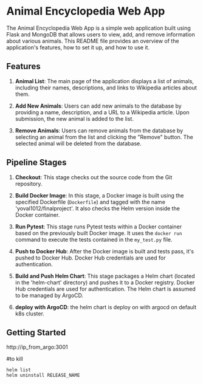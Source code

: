 # Animal Encyclopedia Web App

The Animal Encyclopedia Web App is a simple web application built using Flask and MongoDB that allows users to view, add, and remove information about various animals. This README file provides an overview of the application's features, how to set it up, and how to use it.

## Features

1. **Animal List**: The main page of the application displays a list of animals, including their names, descriptions, and links to Wikipedia articles about them.

2. **Add New Animals**: Users can add new animals to the database by providing a name, description, and a URL to a Wikipedia article. Upon submission, the new animal is added to the list.

3. **Remove Animals**: Users can remove animals from the database by selecting an animal from the list and clicking the "Remove" button. The selected animal will be deleted from the database.



## Pipeline Stages

1. **Checkout**: This stage checks out the source code from the Git repository.

2. **Build Docker Image**: In this stage, a Docker image is built using the specified Dockerfile (`Dockerfile`) and tagged with the name 'yoval1012/finalproject'. It also checks the Helm version inside the Docker container.

3. **Run Pytest**: This stage runs Pytest tests within a Docker container based on the previously built Docker image. It uses the `docker run` command to execute the tests contained in the `my_test.py` file.

4. **Push to Docker Hub**: After the Docker image is built and tests pass, it's pushed to Docker Hub. Docker Hub credentials are used for authentication.

5. **Build and Push Helm Chart**: This stage packages a Helm chart (located in the 'helm-chart' directory) and pushes it to a Docker registry. Docker Hub credentials are used for authentication. The Helm chart is assumed to be managed by ArgoCD.

6. **deploy with ArgoCD**: the helm chart is deploy on with argocd on default k8s cluster. 


## Getting Started

http://ip_from_argo:3001


#to kill
```
helm list
helm uninstall RELEASE_NAME
```
